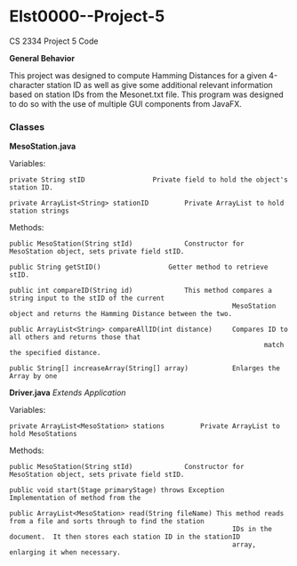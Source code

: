 # Elst0000--Project-5
CS 2334 Project 5 Code

**General Behavior**

This project was designed to compute Hamming Distances for a given 4-character station ID as well as give some additional relevant information based on station IDs from the Mesonet.txt file.  This program was designed to do so with the use of multiple GUI components from JavaFX.

### Classes

**MesoStation.java**

Variables:
	
	private String stID					Private field to hold the object's station ID.
	
	private ArrayList<String> stationID			Private ArrayList to hold station strings

Methods:

	public MesoStation(String stId)				Constructor for MesoStation object, sets private field stID.
	
	public String getStID()					Getter method to retrieve stID.
	
	public int compareID(String id)				This method compares a string input to the stID of the current 
															MesoStation object and returns the Hamming Distance between the two.
	
	public ArrayList<String> compareAllID(int distance)		Compares ID to all others and returns those that 
																	match the specified distance.
																	
	public String[] increaseArray(String[] array)			Enlarges the Array by one
																	
**Driver.java**				*Extends Application* 

Variables:
	
	private ArrayList<MesoStation> stations			Private ArrayList to hold MesoStations

Methods:

	public MesoStation(String stId)				Constructor for MesoStation object, sets private field stID.	
	
	public void start(Stage primaryStage) throws Exception		Implementation of method from the 
	
	public ArrayList<MesoStation> read(String fileName)	This method reads from a file and sorts through to find the station 
															IDs in the document.  It then stores each station ID in the stationID 
															array, enlarging it when necessary.									
